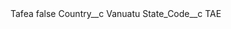 <?xml version="1.0" encoding="UTF-8"?>
<CustomMetadata xmlns="http://soap.sforce.com/2006/04/metadata" xmlns:xsi="http://www.w3.org/2001/XMLSchema-instance" xmlns:xsd="http://www.w3.org/2001/XMLSchema">
    <label>Tafea</label>
    <protected>false</protected>
    <values>
        <field>Country__c</field>
        <value xsi:type="xsd:string">Vanuatu</value>
    </values>
    <values>
        <field>State_Code__c</field>
        <value xsi:type="xsd:string">TAE</value>
    </values>
</CustomMetadata>
